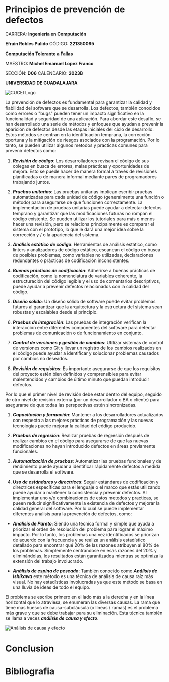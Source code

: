 # Principios de prevención de defectos

CARRERA: **Ingeniería en Computación**

**Efrain Robles Pulido** CÓDIGO: **221350095**

**Computación Tolerante a Fallas**

MAESTRO: **Michel Emanuel Lopez Franco**

SECCIÓN: **D06**    CALENDARIO: **2023B**

**UNIVERSIDAD DE GUADALAJARA**

![CUCEI Logo](https://static.wixstatic.com/media/689543_e867e5de31ce49e7a2c28f84eb1bacf8~mv2.png/v1/fill/w_560,h_150,al_c,q_85,usm_0.66_1.00_0.01,enc_auto/logoudggris.png)

La prevención de defectos es fundamental para garantizar la calidad y fiabilidad del software que se desarrolla. Los defectos, también conocidos como errores o "bugs" pueden tener un impacto significativo en la funcionalidad y seguridad de una aplicación. Para abordar este desafío, se han desarrollado una serie de métodos y enfoques que ayudan a prevenir la aparición de defectos desde las etapas iniciales del ciclo de desarrollo. Estos métodos se centran en la identificación temprana, la corrección oportuna y la mitigación de riesgos asociados con la programación. Por lo tanto, se pueden utilizar algunos metodos y practicas comunes para prevenir defectos como:

1. ***Revisión de código***: Los desarrolladores revisan el código de sus colegas en busca de errores, malas prácticas y oportunidades de mejora. Esto se puede hacer de manera formal a través de revisiones planificadas o de manera informal mediante pares de programadores trabajando juntos.

1. ***Pruebas unitarias***: Las pruebas unitarias implican escribir pruebas automatizadas para cada unidad de código (generalmente una función o método) para asegurarse de que funcionen correctamente. La implementación de pruebas unitarias puede ayudar a detectar defectos temprano y garantizar que las modificaciones futuras no rompan el código existente.
Se pueden utilizar los tutoriales para más o menos hacer una revisión, pero se relaciona principalmente es comparar el sistema con el prototipo, lo que le dará una mejor idea sobre la corrección y / o la apariencia del sistema.

1. ***Análisis estático de código***: Herramientas de análisis estático, como linters y analizadores de código estático, escanean el código en busca de posibles problemas, como variables no utilizadas, declaraciones redundantes o prácticas de codificación inconsistentes.

1. ***Buenas prácticas de codificación***: Adherirse a buenas prácticas de codificación, como la nomenclatura de variables coherente, la estructuración del código legible y el uso de comentarios descriptivos, puede ayudar a prevenir defectos relacionados con la calidad del código.

1. ***Diseño sólido***: Un diseño sólido de software puede evitar problemas futuros al garantizar que la arquitectura y la estructura del sistema sean robustas y escalables desde el principio.

1. ***Pruebas de integración***: Las pruebas de integración verifican la interacción entre diferentes componentes del software para detectar problemas de comunicación o de funcionamiento en conjunto.

1. ***Control de versiones y gestión de cambios***: Utilizar sistemas de control de versiones como Git y llevar un registro de los cambios realizados en el código puede ayudar a identificar y solucionar problemas causados por cambios no deseados.

1. ***Revisión de requisitos***: Es importante asegurarse de que los requisitos del proyecto estén bien definidos y comprensibles para evitar malentendidos y cambios de último minuto que puedan introducir defectos. 

Por lo que el primer nivel de revisión debe estar dentro del equipo, seguido de otro nivel de revisión externa (por un desarrollador o BA o cliente) para asegurarse de que todas las perspectivas estén sincronizadas.

1. ***Capacitación y formación***: Mantener a los desarrolladores actualizados con respecto a las mejores prácticas de programación y las nuevas tecnologías puede mejorar la calidad del código producido.

1. ***Pruebas de regresión***: Realizar pruebas de regresión después de realizar cambios en el código para asegurarse de que las nuevas modificaciones no hayan introducido defectos en áreas previamente funcionales.

1. ***Automatización de pruebas***: Automatizar las pruebas funcionales y de rendimiento puede ayudar a identificar rápidamente defectos a medida que se desarrolla el software.

1. ***Uso de estándares y directrices***: Seguir estándares de codificación y directrices específicas para el lenguaje o el marco que estás utilizando puede ayudar a mantener la consistencia y prevenir defectos.
Al implementar uno y/o combinaciones de estos metodos y practicas, se pueen reducir significativamente la existencia de defectos y mejorar la calidad general del software. Por lo cual se puede implementar diferentes analisis para la prevención de defectos, como:

* ***Análisis de Pareto***: Siendo una técnica formal y simple que ayuda a priorizar el orden de resolución del problema para lograr el máximo impacto. Por lo tanto, los problemas una vez identificados se priorizan de acuerdo con la frecuencia y se realiza un análisis estadístico detallado para encontrar qué 20% de las razones atribuyen al 80% de los problemas. Simplemente centrándose en esas razones del 20% y eliminándolas, los resultados están garantizados mientras se optimiza la extensión del trabajo involucrado.

* ***Análisis de espina de pescado***: También conocido como ***Análisis de Ishikawa*** este método es una técnica de análisis de causa raíz más visual. No hay estadísticas involucradas ya que este método se basa en una lluvia de ideas de todo el equipo.

El problema se escribe primero en el lado más a la derecha y en la línea horizontal que lo atraviesa, se enumeran las diversas causas. La rama que tiene más huesos de causa-subcláusula (o líneas / ramas) es el problema más grave y que se debe trabajar para su eliminación. Esta técnica también se llama a veces ***análisis de causa y efecto***.

![Análisis de causa y efecto](https://myservername.com/img/bug-defect-tracking/07/defect-prevention-methods-3.jpg)



# Conclusion



# Bibliografia

